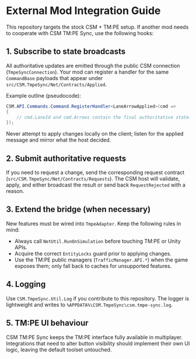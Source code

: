 # External Mod Integration Guide

This repository targets the stock CSM + TM:PE setup. If another mod needs to cooperate with CSM TM:PE Sync, use the following hooks:

## 1. Subscribe to state broadcasts

All authoritative updates are emitted through the public CSM connection (`TmpeSyncConnection`). Your mod can register a handler for the same `CommandBase` payloads that appear under `src/CSM.TmpeSync/Net/Contracts/Applied`.

Example outline (pseudocode):

```csharp
CSM.API.Commands.Command.RegisterHandler<LaneArrowApplied>(cmd =>
{
    // cmd.LaneId and cmd.Arrows contain the final authoritative state.
});
```

Never attempt to apply changes locally on the client; listen for the applied message and mirror what the host decided.

## 2. Submit authoritative requests

If you need to request a change, send the corresponding request contract (`src/CSM.TmpeSync/Net/Contracts/Requests`). The CSM host will validate, apply, and either broadcast the result or send back `RequestRejected` with a reason.

## 3. Extend the bridge (when necessary)

New features must be wired into `TmpeAdapter`. Keep the following rules in mind:

- Always call `NetUtil.RunOnSimulation` before touching TM:PE or Unity APIs.
- Acquire the correct `EntityLocks` guard prior to applying changes.
- Use the TM:PE public managers (`TrafficManager.API.*`) when the game exposes them; only fall back to caches for unsupported features.

## 4. Logging

Use `CSM.TmpeSync.Util.Log` if you contribute to this repository. The logger is lightweight and writes to `%APPDATA%\CSM.TmpeSync\csm.tmpe-sync.log`.

## 5. TM:PE UI behaviour

CSM TM:PE Sync keeps the TM:PE interface fully available in multiplayer. Integrations that need to alter button visibility should implement their own UI logic, leaving the default toolset untouched.
